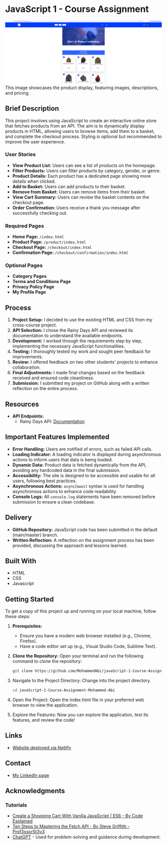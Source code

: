 # JavaScript 1 - Course Assignment

![image](./info/assets/images/website.png)
This image showcases the product display, featuring images, descriptions, and pricing.

## Brief Description

This project involves using JavaScript to create an interactive online store that fetches products from an API. The aim is to dynamically display products in HTML, allowing users to browse items, add them to a basket, and complete the checkout process. Styling is optional but recommended to improve the user experience.

### User Stories

- **View Product List:** Users can see a list of products on the homepage.
- **Filter Products:** Users can filter products by category, gender, or genre.
- **Product Details:** Each product has a dedicated page showing more details when clicked.
- **Add to Basket:** Users can add products to their basket.
- **Remove from Basket:** Users can remove items from their basket.
- **View Cart Summary:** Users can review the basket contents on the checkout page.
- **Order Confirmation:** Users receive a thank you message after successfully checking out.

### Required Pages

- **Home Page:** `/index.html`
- **Product Page:** `/product/index.html`
- **Checkout Page:** `/checkout/index.html`
- **Confirmation Page:** `/checkout/confirmation/index.html`

### Optional Pages

- **Category Pages**
- **Terms and Conditions Page**
- **Privacy Policy Page**
- **My Profile Page**

## Process

1. **Project Setup:** I decided to use the existing HTML and CSS from my cross-course project.
2. **API Selection:** I chose the Rainy Days API and reviewed its documentation to understand the available endpoints.
3. **Development:** I worked through the requirements step by step, implementing the necessary JavaScript functionalities.
4. **Testing:** I thoroughly tested my work and sought peer feedback for improvements.
5. **Review:** I offered feedback on two other students' projects to enhance collaboration.
6. **Final Adjustments:** I made final changes based on the feedback received and ensured code cleanliness.
7. **Submission:** I submitted my project on GitHub along with a written reflection on the entire process.

## Resources

- **API Endpoints:**
  - Rainy Days API: [Documentation](https://docs.noroff.dev/docs/v1/e-commerce/rainy-days)

## Important Features Implemented

- **Error Handling:** Users are notified of errors, such as failed API calls.
- **Loading Indicator:** A loading indicator is displayed during asynchronous actions to inform users that data is being loaded.
- **Dynamic Data:** Product data is fetched dynamically from the API, avoiding any hardcoded data in the final submission.
- **Accessibility:** The site is designed to be accessible and usable for all users, following best practices.
- **Asynchronous Actions:** `async`/`await` syntax is used for handling asynchronous actions to enhance code readability.
- **Console Logs:** All `console.log` statements have been removed before submission to ensure a clean codebase.

## Delivery

- **GitHub Repository:** JavaScript code has been submitted in the default (main/master) branch.
- **Written Reflection:** A reflection on the assignment process has been provided, discussing the approach and lessons learned.

## Built With

- HTML
- CSS
- Javascript

## Getting Started

To get a copy of this project up and running on your local machine, follow these steps:

1. **Prerequisites:**

   - Ensure you have a modern web browser installed (e.g., Chrome, Firefox).
   - Have a code editor set up (e.g., Visual Studio Code, Sublime Text).

2. **Clone the Repository:**
   Open your terminal and run the following command to clone the repository:

   ```bash
   git clone https://github.com/MohammedAbi/javaScript-1-Course-Assignment-Mohammed-Abi.git

   ```

3. Navigate to the Project Directory: Change into the project directory.

   ```bash
   cd javaScript-1-Course-Assignment-Mohammed-Abi

   ```

4. Open the Project: Open the index.html file in your preferred web browser to view the application.

5. Explore the Features: Now you can explore the application, test its features, and review the code!

## Links

- [Website deployed via Netlify](https://js-1-course-assignment-mohammedabi.netlify.app)

## Contact

- [My LinkedIn page](https://www.linkedin.com/in/mohammedabdulabi/)

## Acknowledgments

### Tutorials

- [Create a Shopping Cart With Vanilla JavaScript | ES6 - By Code Explained](https://www.youtube.com/watch?v=UcrypywtAm0&list=PLf9jWAVTVXo_pkSMDn3GFQBqNpS2mSPVg&index=48)
- [Ten Steps to Mastering the Fetch API - By Steve Griffith - Prof3ssorSt3v3](https://www.youtube.com/watch?v=2sQ9xiEAXNo&list=PLf9jWAVTVXo_pkSMDn3GFQBqNpS2mSPVg&index=47)
- [ChatGPT](https://chat.openai.com) - Used for problem-solving and guidance during development.
